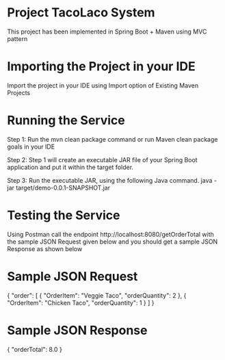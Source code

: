 # Project TacoLaco System

This project has been implemented in Spring Boot + Maven using MVC pattern

# Importing the Project in your IDE

Import the project in your IDE using Import option of Existing Maven Projects

# Running the Service
Step 1: Run the mvn clean package command or run Maven clean package goals in your IDE

Step 2: Step 1 will create an executable JAR file of your Spring Boot application and put it within the target folder.

Step 3: Run the executable JAR, using the following Java command.
java -jar target/demo-0.0.1-SNAPSHOT.jar

# Testing the Service
Using Postman call the endpoint http://localhost:8080/getOrderTotal with the sample JSON Request given below and you should get a sample JSON Response as shown below

# Sample JSON Request

{
    "order": [
        {
            "OrderItem": "Veggie Taco",
            "orderQuantity": 2
        },
         {
            "OrderItem": "Chicken Taco",
            "orderQuantity": 1
        }
    ]
}

# Sample JSON Response
{
    "orderTotal": 8.0
}
